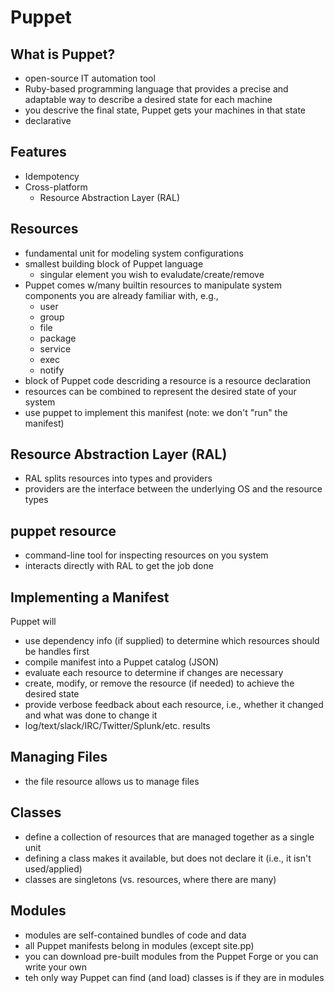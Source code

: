 # Puppet

## What is Puppet?
- open-source IT automation tool
- Ruby-based programming language that provides a precise and adaptable way to describe a desired state for each machine
- you descrive the final state, Puppet gets your machines in that state
- declarative

## Features
- Idempotency
- Cross-platform
    - Resource Abstraction Layer (RAL)

## Resources
- fundamental unit for modeling system configurations
- smallest building block of Puppet language
    - singular element you wish to evaludate/create/remove
- Puppet comes w/many builtin resources to manipulate system components you are already familiar with, e.g.,
    - user
    - group
    - file
    - package
    - service
    - exec
    - notify
- block of Puppet code descriding a resource is a resource declaration
- resources can be combined to represent the desired state of your system
- use puppet to implement this manifest (note: we don't "run" the manifest)

## Resource Abstraction Layer (RAL)
- RAL splits resources into types and providers
- providers are the interface between the underlying OS and the resource types

## puppet resource
- command-line tool for inspecting resources on you system
- interacts directly with RAL to get the job done

## Implementing a Manifest
Puppet will
- use dependency info (if supplied) to determine which resources should be handles first
- compile manifest into a Puppet catalog (JSON)
- evaluate each resource to determine if changes are necessary
- create, modify, or remove the resource (if needed) to achieve the desired state
- provide verbose feedback about each resource, i.e., whether it changed and what was done to change it
- log/text/slack/IRC/Twitter/Splunk/etc. results

## Managing Files
- the file resource allows us to manage files

## Classes
- define a collection of resources that are managed together as a single unit
- defining a class makes it available, but does not declare it (i.e., it isn't used/applied)
- classes are singletons (vs. resources, where there are many)

## Modules
- modules are self-contained bundles of code and data
- all Puppet manifests belong in modules (except site.pp)
- you can download pre-built modules from the Puppet Forge or you can write your own
- teh only way Puppet can find (and load) classes is if they are in modules